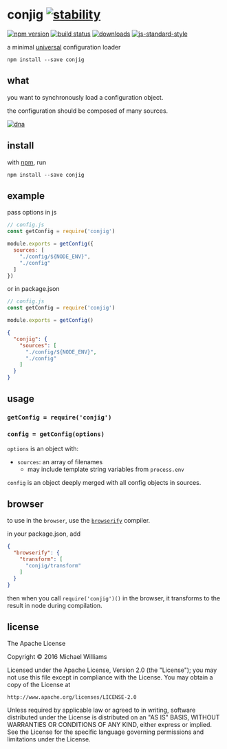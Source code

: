 # conjig [![stability][0]][1]
[![npm version][2]][3] [![build status][4]][5]
[![downloads][6]][7] [![js-standard-style][8]][9]

a minimal [universal](#browser) configuration loader

```shell
npm install --save conjig
```

## what

you want to synchronously load a configuration object.

the configuration should be composed of many sources.

[![dna](https://upload.wikimedia.org/wikipedia/commons/8/87/DNA_orbit_animated_small.gif)](https://commons.wikimedia.org/wiki/File%3ADNA_orbit_animated_small.gif)

## install

with [npm](https://www.npmjs.com), run

```shell
npm install --save conjig
```

## example

pass options in js

```js
// config.js
const getConfig = require('conjig')

module.exports = getConfig({
  sources: [
    "./config/${NODE_ENV}",
    "./config"
  ]
})
```

or in package.json

```js
// config.js
const getConfig = require('conjig')

module.exports = getConfig()
```

```json
{
  "conjig": {
    "sources": [
      "./config/${NODE_ENV}",
      "./config"
    ]
  }
}
```

## usage

### `getConfig = require('conjig')`

### `config = getConfig(options)`

`options` is an object with:

- `sources`: an array of filenames
  - may include template string variables from `process.env`

`config` is an object deeply merged with all config objects in sources.

## browser

to use in the `browser`, use the [`browserify`](http://browserify.org) compiler.

in your package.json, add

```json
{
  "browserify": {
    "transform": [
      "conjig/transform"
    ]
  }
}
```

then when you call `require('conjig')()` in the browser, it transforms to the result in node during compilation.

## license

The Apache License

Copyright &copy; 2016 Michael Williams

Licensed under the Apache License, Version 2.0 (the "License");
you may not use this file except in compliance with the License.
You may obtain a copy of the License at

    http://www.apache.org/licenses/LICENSE-2.0

Unless required by applicable law or agreed to in writing, software
distributed under the License is distributed on an "AS IS" BASIS,
WITHOUT WARRANTIES OR CONDITIONS OF ANY KIND, either express or implied.
See the License for the specific language governing permissions and
limitations under the License.

[0]: https://img.shields.io/badge/stability-experimental-orange.svg?style=flat-square
[1]: https://nodejs.org/api/documentation.html#documentation_stability_index
[2]: https://img.shields.io/npm/v/conjig.svg?style=flat-square
[3]: https://npmjs.org/package/conjig
[4]: https://img.shields.io/travis/ahdinosaur/conjig/master.svg?style=flat-square
[5]: https://travis-ci.org/ahdinosaur/conjig
[6]: http://img.shields.io/npm/dm/conjig.svg?style=flat-square
[7]: https://npmjs.org/package/conjig
[8]: https://img.shields.io/badge/code%20style-standard-brightgreen.svg?style=flat-square
[9]: https://github.com/feross/standard
